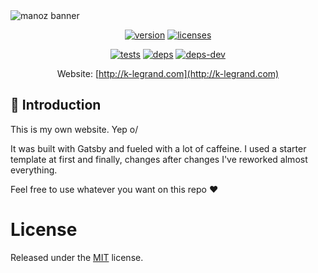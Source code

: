 <img src="https://i.imgur.com/N4O07o7.png" alt="manoz banner"/>
<br />
<div align="center">

[![version]][version] [![licenses][licenses]][licenses-url]

[![tests][tests]][tests-url]
[![deps][deps]][deps-url]
[![deps-dev][deps-dev]][deps-dev-url]

Website: [http://k-legrand.com](http://k-legrand.com)
</div>

## 🤖 Introduction

This is my own website. Yep o/

It was built with Gatsby and fueled with a lot of caffeine. I used a starter template at first and finally, changes after changes I've reworked almost everything.

Feel free to use whatever you want on this repo ❤️

# License
Released under the [MIT](./LICENSE) license.

[tests]: https://travis-ci.com/Manoz/k-legrand.com.svg?branch=master
[tests-url]: https://travis-ci.com/Manoz/k-legrand.com

[deps]: https://david-dm.org/manoz/k-legrand.com/status.svg
[deps-url]: https://david-dm.org/manoz/k-legrand.com

[deps-dev]: https://david-dm.org/manoz/k-legrand.com/dev-status.svg
[deps-dev-url]: https://david-dm.org/manoz/k-legrand.com?type=dev

[licenses-url]: https://github.com/Manoz/k-legrand.com/blob/master/LICENSE
[licenses]: https://img.shields.io/badge/license-MIT-blue.svg

[version]: https://img.shields.io/badge/version-2.0.0-%23d85a94.svg
